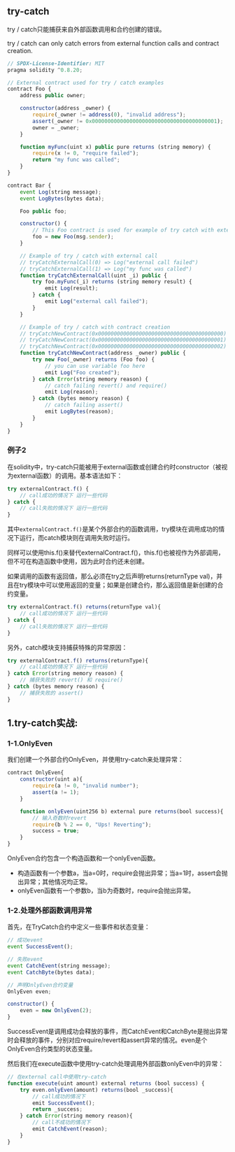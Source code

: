 ## try-catch
try / catch只能捕获来自外部函数调用和合约创建的错误。

try / catch can only catch errors from external function calls and contract creation.
```js
// SPDX-License-Identifier: MIT
pragma solidity ^0.8.20;

// External contract used for try / catch examples
contract Foo {
    address public owner;

    constructor(address _owner) {
        require(_owner != address(0), "invalid address");
        assert(_owner != 0x0000000000000000000000000000000000000001);
        owner = _owner;
    }

    function myFunc(uint x) public pure returns (string memory) {
        require(x != 0, "require failed");
        return "my func was called";
    }
}

contract Bar {
    event Log(string message);
    event LogBytes(bytes data);

    Foo public foo;

    constructor() {
        // This Foo contract is used for example of try catch with external call
        foo = new Foo(msg.sender);
    }

    // Example of try / catch with external call
    // tryCatchExternalCall(0) => Log("external call failed")
    // tryCatchExternalCall(1) => Log("my func was called")
    function tryCatchExternalCall(uint _i) public {
        try foo.myFunc(_i) returns (string memory result) {
            emit Log(result);
        } catch {
            emit Log("external call failed");
        }
    }

    // Example of try / catch with contract creation
    // tryCatchNewContract(0x0000000000000000000000000000000000000000) => Log("invalid address")
    // tryCatchNewContract(0x0000000000000000000000000000000000000001) => LogBytes("")
    // tryCatchNewContract(0x0000000000000000000000000000000000000002) => Log("Foo created")
    function tryCatchNewContract(address _owner) public {
        try new Foo(_owner) returns (Foo foo) {
            // you can use variable foo here
            emit Log("Foo created");
        } catch Error(string memory reason) {
            // catch failing revert() and require()
            emit Log(reason);
        } catch (bytes memory reason) {
            // catch failing assert()
            emit LogBytes(reason);
        }
    }
}
```

### 例子2
在solidity中，try-catch只能被用于external函数或创建合约时constructor（被视为external函数）的调用。基本语法如下：
```js
try externalContract.f() {
    // call成功的情况下 运行一些代码
} catch {
    // call失败的情况下 运行一些代码
}
```
其中`externalContract.f()`是某个外部合约的函数调用，try模块在调用成功的情况下运行，而catch模块则在调用失败时运行。


同样可以使用this.f()来替代externalContract.f()，this.f()也被视作为外部调用，但不可在构造函数中使用，因为此时合约还未创建。

如果调用的函数有返回值，那么必须在try之后声明returns(returnType val)，并且在try模块中可以使用返回的变量；如果是创建合约，那么返回值是新创建的合约变量。
```js
try externalContract.f() returns(returnType val){
    // call成功的情况下 运行一些代码
} catch {
    // call失败的情况下 运行一些代码
}
```

另外，catch模块支持捕获特殊的异常原因：
```js
try externalContract.f() returns(returnType){
    // call成功的情况下 运行一些代码
} catch Error(string memory reason) {
    // 捕获失败的 revert() 和 require()
} catch (bytes memory reason) {
    // 捕获失败的 assert()
}
```

## 1.try-catch实战:
### 1-1.OnlyEven
我们创建一个外部合约OnlyEven，并使用try-catch来处理异常：
```js
contract OnlyEven{
    constructor(uint a){
        require(a != 0, "invalid number");
        assert(a != 1);
    }

    function onlyEven(uint256 b) external pure returns(bool success){
        // 输入奇数时revert
        require(b % 2 == 0, "Ups! Reverting");
        success = true;
    }
}
```

OnlyEven合约包含一个构造函数和一个onlyEven函数。

* 构造函数有一个参数a，当a=0时，require会抛出异常；当a=1时，assert会抛出异常；其他情况均正常。
* onlyEven函数有一个参数b，当b为奇数时，require会抛出异常。

### 1-2.处理外部函数调用异常
首先，在TryCatch合约中定义一些事件和状态变量：
```js
// 成功event
event SuccessEvent();

// 失败event
event CatchEvent(string message);
event CatchByte(bytes data);

// 声明OnlyEven合约变量
OnlyEven even;

constructor() {
    even = new OnlyEven(2);
}
```

SuccessEvent是调用成功会释放的事件，而CatchEvent和CatchByte是抛出异常时会释放的事件，分别对应require/revert和assert异常的情况。even是个OnlyEven合约类型的状态变量。

然后我们在execute函数中使用try-catch处理调用外部函数onlyEven中的异常：
```js
// 在external call中使用try-catch
function execute(uint amount) external returns (bool success) {
    try even.onlyEven(amount) returns(bool _success){
        // call成功的情况下
        emit SuccessEvent();
        return _success;
    } catch Error(string memory reason){
        // call不成功的情况下
        emit CatchEvent(reason);
    }
}
```


